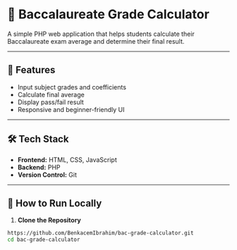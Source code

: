 # 🧮 Baccalaureate Grade Calculator

A simple PHP web application that helps students calculate their Baccalaureate exam average and determine their final
result.

---

## 📌 Features

- Input subject grades and coefficients
- Calculate final average
- Display pass/fail result
- Responsive and beginner-friendly UI

---

## 🛠️ Tech Stack

- **Frontend:** HTML, CSS, JavaScript
- **Backend:** PHP
- **Version Control:** Git

---

## 🚀 How to Run Locally

1. **Clone the Repository**
```bash
https://github.com/BenkacemIbrahim/bac-grade-calculator.git
cd bac-grade-calculator